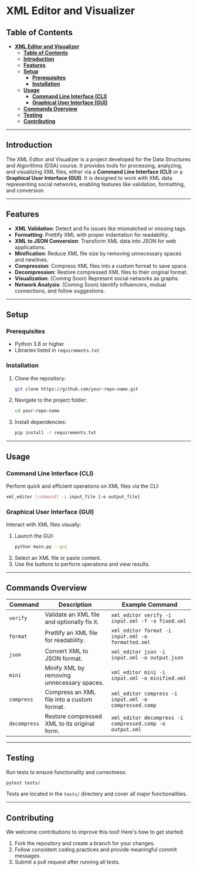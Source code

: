 # **XML Editor and Visualizer**

## **Table of Contents**
- [**XML Editor and Visualizer**](#xml-editor-and-visualizer)
  - [**Table of Contents**](#table-of-contents)
  - [**Introduction**](#introduction)
  - [**Features**](#features)
  - [**Setup**](#setup)
    - [**Prerequisites**](#prerequisites)
    - [**Installation**](#installation)
  - [**Usage**](#usage)
    - [**Command Line Interface (CLI)**](#command-line-interface-cli)
    - [**Graphical User Interface (GUI)**](#graphical-user-interface-gui)
  - [**Commands Overview**](#commands-overview)
  - [**Testing**](#testing)
  - [**Contributing**](#contributing)

---

## **Introduction**
The XML Editor and Visualizer is a project developed for the Data Structures and Algorithms (DSA) course. It provides tools for processing, analyzing, and visualizing XML files, either via a **Command Line Interface (CLI)** or a **Graphical User Interface (GUI)**. It is designed to work with XML data representing social networks, enabling features like validation, formatting, and conversion.

---

## **Features**
- **XML Validation**: Detect and fix issues like mismatched or missing tags.
- **Formatting**: Prettify XML with proper indentation for readability.
- **XML to JSON Conversion**: Transform XML data into JSON for web applications.
- **Minification**: Reduce XML file size by removing unnecessary spaces and newlines.
- **Compression**: Compress XML files into a custom format to save space.
- **Decompression**: Restore compressed XML files to their original format.
- **Visualization**: (Coming Soon) Represent social networks as graphs.
- **Network Analysis**: (Coming Soon) Identify influencers, mutual connections, and follow suggestions.

---

## **Setup**

### **Prerequisites**
- Python 3.8 or higher
- Libraries listed in `requirements.txt`

### **Installation**
1. Clone the repository:
   ```bash
   git clone https://github.com/your-repo-name.git
   ```
2. Navigate to the project folder:
   ```bash
   cd your-repo-name
   ```
3. Install dependencies:
   ```bash
   pip install -r requirements.txt
   ```

---

## **Usage**

### **Command Line Interface (CLI)**
Perform quick and efficient operations on XML files via the CLI:
```bash
xml_editor [command] -i input_file [-o output_file]
```

### **Graphical User Interface (GUI)**
Interact with XML files visually:
1. Launch the GUI:
   ```bash
   python main.py --gui
   ```
2. Select an XML file or paste content.
3. Use the buttons to perform operations and view results.

---

## **Commands Overview**

| Command      | Description                                | Example Command                                     |
|--------------|--------------------------------------------|----------------------------------------------------|
| `verify`     | Validate an XML file and optionally fix it.| `xml_editor verify -i input.xml -f -o fixed.xml`   |
| `format`     | Prettify an XML file for readability.      | `xml_editor format -i input.xml -o formatted.xml`  |
| `json`       | Convert XML to JSON format.                | `xml_editor json -i input.xml -o output.json`      |
| `mini`       | Minify XML by removing unnecessary spaces. | `xml_editor mini -i input.xml -o minified.xml`     |
| `compress`   | Compress an XML file into a custom format. | `xml_editor compress -i input.xml -o compressed.comp` |
| `decompress` | Restore compressed XML to its original form.| `xml_editor decompress -i compressed.comp -o output.xml` |

---

## **Testing**
Run tests to ensure functionality and correctness:
```bash
pytest tests/
```
Tests are located in the `tests/` directory and cover all major functionalities.

---

## **Contributing**
We welcome contributions to improve this tool! Here's how to get started:
1. Fork the repository and create a branch for your changes.
2. Follow consistent coding practices and provide meaningful commit messages.
3. Submit a pull request after running all tests.
